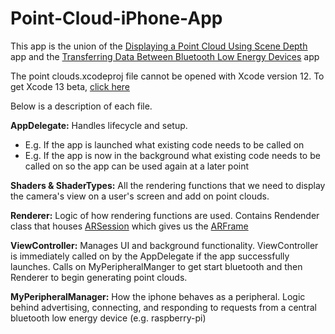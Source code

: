 # Point-Cloud-iPhone-App


This app is the union of the [Displaying a Point Cloud Using Scene Depth](https://developer.apple.com/documentation/arkit/environmental_analysis/displaying_a_point_cloud_using_scene_depth) app and the [Transferring Data Between Bluetooth Low Energy Devices](https://developer.apple.com/documentation/corebluetooth/transferring_data_between_bluetooth_low_energy_devices) app


The point clouds.xcodeproj file cannot be opened with Xcode version 12.
To get Xcode 13 beta, [click here](https://developer.apple.com/xcode/)

Below is a description of each file.

**AppDelegate:** Handles lifecycle and setup.
- E.g. If the app is launched what existing code needs to be called on
- E.g. If the app is now in the background what existing code needs to be called on so the app can be used again at a later point

**Shaders & ShaderTypes:** All the rendering functions that we need to display the camera's view on a user's screen and add on point clouds.

**Renderer:** Logic of how rendering functions are used. Contains Rendender class that houses [ARSession](https://developer.apple.com/documentation/arkit/arsession) which gives us the [ARFrame](https://developer.apple.com/documentation/arkit/arframe)

**ViewController:** Manages UI and background functionality. ViewController is immediately called on by the AppDelegate if the app successfully launches. Calls on MyPeripheralManger to get start bluetooth and then Renderer to begin generating point clouds.

**MyPeripheralManager:** How the iphone behaves as a peripheral. Logic behind advertising, connecting, and responding to requests from a central bluetooth low energy device (e.g. raspberry-pi)

